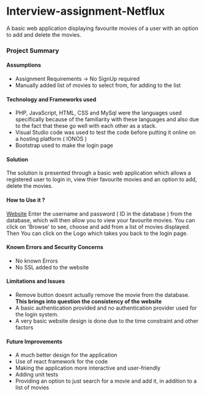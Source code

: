 # Interview-assignment-Netflux

A basic web application displaying favourite movies of a user with an option to add and delete the movies.  

### Project Summary 

#### Assumptions 

- Assignment Requirements -> No SignUp required
- Manually added list of movies to select from, for adding to the list

#### Technology and Frameworks used

- PHP, JavaScript, HTML, CSS and MySql were the languages used specifically because of the familiarity with these languages and also due to the fact that these go well with each other as a stack.
- Visual Studio code was used to test the code before putting it online on a hosting platform ( IONOS )
- Bootstrap used to make the login page  

#### Solution

The solution is presented through a basic web application which allows a registered user to login in, view thier favourite movies and an option to add, delete the movies. 

#### How to Use it ?

[Website](http://broonscots.com)
Enter the username and password ( ID in the database ) from the database, which will then allow you to view your favourite movies. You can click on 'Browse' to see, choose and add from a list of movies displayed. Then You can click on the Logo which takes you back to the login page. 

#### Known Errors and Security Concerns

- No known Errors
- No SSL added to the website

#### Limitations and Issues

- Remove button doesnt actually remove the movie from the database. __This brings into question the consistency of the website__ 
- A basic authentication provided and no authentication provider used for the login system.
- A very basic website design is done due to the time constraint and other factors 

#### Future Improvements

- A much better design for the application 
- Use of react framework for the code 
- Making the application more interactive and user-friendly
- Adding unit tests
- Providing an option to just search for a movie and add it, in addition to a list of movies 



 
